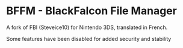 # BFFM - BlackFalcon File Manager

A fork of FBI (Steveice10) for Nintendo 3DS, translated in French. 

Some features have been disabled for added security and stability

